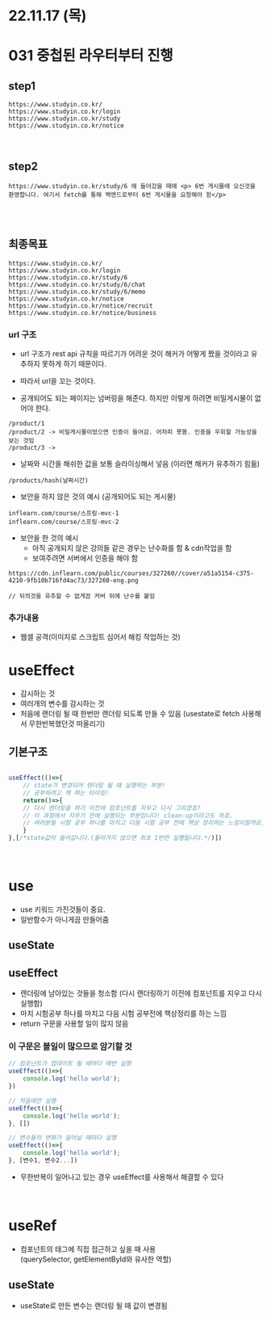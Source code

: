 # 22.11.17 (목)

# 031 중첩된 라우터부터 진행

## step1

```
https://www.studyin.co.kr/
https://www.studyin.co.kr/login
https://www.studyin.co.kr/study
https://www.studyin.co.kr/notice
```

<br>

## step2

```
https://www.studyin.co.kr/study/6 에 들어갔을 때에 <p> 6번 게시물에 오신것을 환영합니다. 여기서 fetch를 통해 백엔드로부터 6번 게시물을 요청해야 함</p>
```

```

```

<br>

## 최종목표

```
https://www.studyin.co.kr/
https://www.studyin.co.kr/login
https://www.studyin.co.kr/study/6
https://www.studyin.co.kr/study/6/chat
https://www.studyin.co.kr/study/6/memo
https://www.studyin.co.kr/notice
https://www.studyin.co.kr/notice/recruit
https://www.studyin.co.kr/notice/business
```

### url 구조

- url 구조가 rest api 규칙을 따르기가 어려운 것이 해커가 어떻게 짰을 것이라고 유추하지 못하게 하기 때문이다.

- 따라서 url을 꼬는 것이다.
- 공개되어도 되는 페이지는 넘버링을 해준다. 하지만 이렇게 하려면 비밀게시물이 없어야 한다.

```
/product/1
/product/2 -> 비밀게시물이었으면 인증이 들어감. 어차피 못봄. 인증을 우회할 가능성을 보는 것임
/product/3 ->
```

- 날짜와 시간을 해쉬한 값을 보통 슬라이싱해서 넣음 (이러면 해커가 유추하기 힘듦)

```
/products/hash(날짜시간)
```

- 보안을 하지 않은 것의 예시 (공개되어도 되는 게시물)

```
inflearn.com/course/스프링-mvc-1
inflearn.com/course/스프링-mvc-2
```

- 보안을 한 것의 예시
  - 아직 공개되지 않은 강의들 같은 경우는 난수화를 함 & cdn작업을 함
  - 보여주려면 서버에서 인증을 해야 함

```
https://cdn.inflearn.com/public/courses/327260//cover/a51a5154-c375-4210-9fb10b716fd4ac73/327260-eng.png

// 뒤의것을 유추할 수 없게끔 커버 뒤에 난수를 붙임
```

### 추가내용

- 웹셀 공격(이미지로 스크립트 심어서 해킹 작업하는 것)

# useEffect

- 감시하는 것
- 여러개의 변수를 감시하는 것
- 처음에 랜더링 될 때 한번만 랜더링 되도록 만들 수 있음
  (usestate로 fetch 사용해서 무한반복했던것 떠올리기)

## 기본구조

```jsx

useEffect(()=>{
	// state가 변경되어 렌더링 될 때 실행하는 부분!
	// 공부하려고 책 펴는 타이밍!
	return()=>{
	// 다시 렌더링을 하기 이전에 컴포넌트를 지우고 다시 그리겠죠?
	// 이 과정에서 지우기 전에 실행되는 부분입니다! clean-up이라고도 하죠.
	// 여러분들 시험 공부 하나를 마치고 다음 시험 공부 전에 책상 정리하는 느낌이랄까요..
	}
},[/*state값이 들어갑니다.(들어가지 않으면 최초 1번만 실행됩니다.*/)])
```

<br>

# use

- use 키워드 가진것들이 중요.
- 일반함수가 아니게끔 만들어줌

## useState

## useEffect

- 렌더링에 남아있는 것들을 청소함 (다시 랜더링하기 이전에 컴포넌트를 지우고 다시 실행함)
- 마치 시험공부 하나를 마치고 다음 시험 공부전에 책상정리를 하는 느낌
- return 구문을 사용할 일이 많지 않음

### 이 구문은 볼일이 많으므로 암기할 것

```jsx
// 컴포넌트가 업데이트 될 때마다 매번 실행
useEffect(()=>{
    console.log('hello world');
})

// 처음에만 실행
useEffect(()=>{
    console.log('hello world');
}, [])

// 변수들의 변화가 일어날 때마다 실행
useEffect(()=>{
    console.log('hello world');
}, [변수1, 변수2...])
```

- 무한반복이 일어나고 있는 경우 useEffect를 사용해서 해결할 수 있다

<br>

# useRef

- 컴포넌트의 태그에 직접 접근하고 싶을 때 사용<br>
  (querySelector, getElementById와 유사한 역할)<br>

## useState

- useState로 만든 변수는 랜더링 될 때 값이 변경됨
